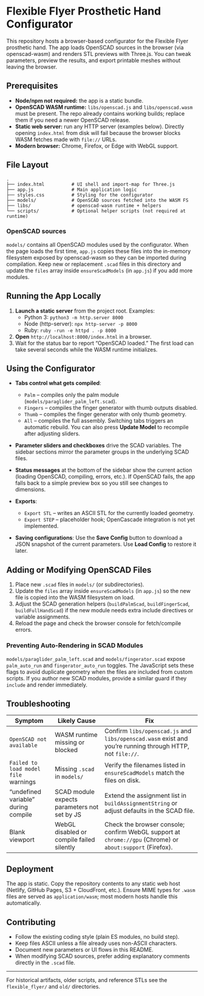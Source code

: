 # Flexible Flyer Prosthetic Hand Configurator

This repository hosts a browser-based configurator for the Flexible Flyer prosthetic hand. The app loads OpenSCAD sources in the browser (via openscad-wasm) and renders STL previews with Three.js. You can tweak parameters, preview the results, and export printable meshes without leaving the browser.

## Prerequisites

- **Node/npm not required:** the app is a static bundle.
- **OpenSCAD WASM runtime:** `libs/openscad.js` and `libs/openscad.wasm` must be present. The repo already contains working builds; replace them if you need a newer OpenSCAD release.
- **Static web server:** run any HTTP server (examples below). Directly opening `index.html` from disk will fail because the browser blocks WASM fetches made with `file://` URLs.
- **Modern browser:** Chrome, Firefox, or Edge with WebGL support.

## File Layout

```
.
├── index.html          # UI shell and import-map for Three.js
├── app.js              # Main application logic
├── styles.css          # Styling for the configurator
├── models/             # OpenSCAD sources fetched into the WASM FS
├── libs/               # openscad-wasm runtime + helpers
└── scripts/            # Optional helper scripts (not required at runtime)
```

### OpenSCAD sources

`models/` contains all OpenSCAD modules used by the configurator. When the page loads the first time, `app.js` copies these files into the in-memory filesystem exposed by openscad-wasm so they can be imported during compilation. Keep new or replacement `.scad` files in this directory and update the `files` array inside `ensureScadModels` (in `app.js`) if you add more modules.

## Running the App Locally

1. **Launch a static server** from the project root. Examples:
   - Python 3: `python3 -m http.server 8000`
   - Node (http-server): `npx http-server -p 8000`
   - Ruby: `ruby -run -e httpd . -p 8000`
2. **Open** `http://localhost:8000/index.html` in a browser.
3. Wait for the status bar to report “OpenSCAD loaded.” The first load can take several seconds while the WASM runtime initializes.

## Using the Configurator

- **Tabs control what gets compiled**:
  - `Palm` – compiles only the palm module (`models/paraglider_palm_left.scad`).
  - `Fingers` – compiles the finger generator with thumb outputs disabled.
  - `Thumb` – compiles the finger generator with only thumb geometry.
  - `All` – compiles the full assembly.
  Switching tabs triggers an automatic rebuild. You can also press **Update Model** to recompile after adjusting sliders.

- **Parameter sliders and checkboxes** drive the SCAD variables. The sidebar sections mirror the parameter groups in the underlying SCAD files.

- **Status messages** at the bottom of the sidebar show the current action (loading OpenSCAD, compiling, errors, etc.). If OpenSCAD fails, the app falls back to a simple preview box so you still see changes to dimensions.

- **Exports**:
  - `Export STL` – writes an ASCII STL for the currently loaded geometry.
  - `Export STEP` – placeholder hook; OpenCascade integration is not yet implemented.

- **Saving configurations**: Use the **Save Config** button to download a JSON snapshot of the current parameters. Use **Load Config** to restore it later.

## Adding or Modifying OpenSCAD Files

1. Place new `.scad` files in `models/` (or subdirectories).
2. Update the `files` array inside `ensureScadModels` (in `app.js`) so the new file is copied into the WASM filesystem on load.
3. Adjust the SCAD generation helpers (`buildPalmScad`, `buildFingerScad`, `buildFullHandScad`) if the new module needs extra include directives or variable assignments.
4. Reload the page and check the browser console for fetch/compile errors.

### Preventing Auto-Rendering in SCAD Modules

`models/paraglider_palm_left.scad` and `models/fingerator.scad` expose `palm_auto_run` and `fingerator_auto_run` toggles. The JavaScript sets these flags to avoid duplicate geometry when the files are included from custom scripts. If you author new SCAD modules, provide a similar guard if they `include` and render immediately.

## Troubleshooting

| Symptom | Likely Cause | Fix |
| --- | --- | --- |
| `OpenSCAD not available` | WASM runtime missing or blocked | Confirm `libs/openscad.js` and `libs/openscad.wasm` exist and you’re running through HTTP, not `file://`. |
| `Failed to load model file` warnings | Missing `.scad` in `models/` | Verify the filenames listed in `ensureScadModels` match the files on disk. |
| “undefined variable” during compile | SCAD module expects parameters not set by JS | Extend the assignment list in `buildAssignmentString` or adjust defaults in the SCAD file. |
| Blank viewport | WebGL disabled or compile failed silently | Check the browser console; confirm WebGL support at `chrome://gpu` (Chrome) or `about:support` (Firefox). |

## Deployment

The app is static. Copy the repository contents to any static web host (Netlify, GitHub Pages, S3 + CloudFront, etc.). Ensure MIME types for `.wasm` files are served as `application/wasm`; most modern hosts handle this automatically.

## Contributing

- Follow the existing coding style (plain ES modules, no build step).
- Keep files ASCII unless a file already uses non-ASCII characters.
- Document new parameters or UI flows in this README.
- When modifying SCAD sources, prefer adding explanatory comments directly in the `.scad` file.

---

For historical artifacts, older scripts, and reference STLs see the `flexible_flyer/` and `old/` directories.
